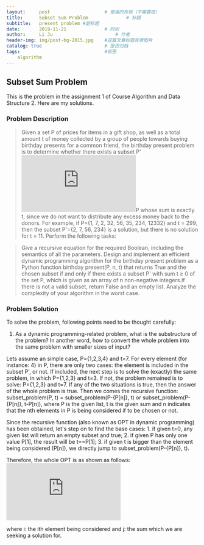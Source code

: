 ```yaml
---
layout:     post   				    # 使用的布局（不需要改）
title:      Subset Sum Problem				# 标题 
subtitle:   present problem #副标题
date:       2019-11-21 				# 时间
author:     Li Ju 						# 作者
header-img: img/post-bg-2015.jpg 	#这篇文章标题背景图片
catalog: true 						# 是否归档
tags:								#标签
    algorithm
---
```



## Subset Sum Problem
This is the problem in the assignment 1 of Course Algorithm and Data Structure 2. Here are my solutions.  
### Problem Description
> Given a set P of prices for items in a gift shop, as well as a total amount t of money collected by a group of people towards buying birthday presents for a common friend, 
the birthday present problem is to determine whether there exists a subset P'![](http://latex.codecogs.com/gif.latex?%5Csubseteq)P whose sum is exactly t, since we do not want to distribute any excess money back to the donors. For example, if P={1, 7, 2, 32, 56, 35, 234, 12332} and t = 299, then the subset P'={2, 7, 56, 234} is a solution, but there is no solution for t = 11. Perform the following tasks:

>Give a recursive equation for the required Boolean, including the semantics of all the parameters. Design and implement an efficient dynamic programming algorithm for the birthday present problem as a Python function birthday present(P, n, t) that returns True and the chosen subset if and only if there exists a subset P' with sum t ≥ 0 of the set P, which is given as an array of n non-negative integers.If there is not a valid subset, return False and an empty list. Analyze the complexity of your algorithm in the worst case. 

### Problem Solution
To solve the problem, following points need to be thought carefully: 

1. As a dynamic programming-related problem, what is the substructure of the problem? In another word, how to convert the whole problem into the same problem with smaller sizes of input? 

Lets assume an simple case, P={1,2,3,4} and t=7. For every element (for instance: 4) in P, there are only two cases: the element is included in the subset P', or not. If included, the next step is to solve the (exactly) the same problem, in which P={1,2,3} and t=3. If not, the problem remained is to solve: P={1,2,3} and t=7. If any of the two situations is true, then the answer of the whole problem is true. Then we comes the recursive function: subset_problem(P, t) = subset_problem(P-{P[n]}, t) or subset_problem(P-{P[n]}, t-P[n]), where P is the given list, t is the given sum and n indicates that the nth elements in P is being considered if to be chosen or not. 

Since the recursive function (also known as OPT in dynamic programming) has been obtained, let's step on to find the base cases: 1. if given t=0, any given list will return an empty subset and true; 2. if given P has only one value P[1], the result will be t==P[1]; 3. if given t is bigger than the element being considered (P[n]), we directly jump to subset_problem(P-{P[n]}, t). 

Therefore, the whole OPT is as shown as follows: 
![](http://latex.codecogs.com/gif.latex?%24%24OPT%28i%2Cj%29%3D%20%5Cbegin%7Bcases%7D%20True%20%26%20%5Ctext%7Bif%7E%7D%20j%3D0%5C%5C%20False%20%26%20%5Ctext%7Bif%7E%7D%20j%5Cneq0%2C%20i%3D0%5C%5C%20OPT%28i-1%2Cj%29%20%26%20%5Ctext%7Bif%7E%7D%20i%3E0%2Cj-P%5Bi%5D%3C0%5C%5C%20OPT%28i-1%2Cj%29%20%5C%20or%5C%20OPT%28i-1%2Cj-P%5Bi%5D%29%20%26%20%5Ctext%7Botherwise%7D%20%5Cend%7Bcases%7D%24%24)

where i: the ith element being considered and j: the sum which we are seeking a solution for.


